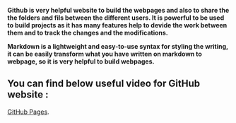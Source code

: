 
**Github is very helpful website to build  the webpages and also to share the the folders and fils between the different users.
It is powerful to be used to  build projects as it has many features help to devide the work between them and to
track the changes and the modifications.**




**Markdown is a lightweight and easy-to-use syntax for styling the writing, it can be easily transform what you have 
written on markdown to webpage, so it is very helpful to build webpages.**

## You can find below useful video for GitHub website :
[GitHub Pages](https://youtu.be/2MsN8gpT6jY?t=20/).
